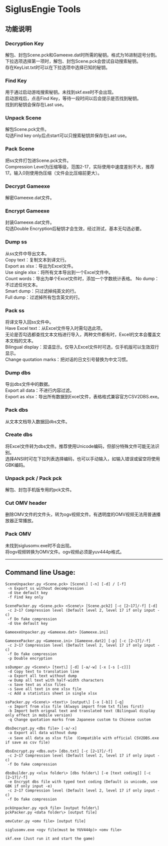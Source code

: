 # SiglusEngie Tools
## 功能说明
### Decryption Key
解包、封包Scene.pck和Gameexe.dat时所需的秘钥。格式为16进制逗号分割。  
下拉选项选择第一项时，解包、封包Scene.pck会尝试自动搜索秘钥。  
存在KeyList.txt时可以在下拉选项中选择已知的秘钥。  
### Find Key
用于通过启动游戏搜索秘钥。未找到skf.exe时不会出现。  
启动游戏后，点击Find Key，等待一段时间以后会提示是否找到秘钥。  
找到的秘钥会保存在Last use。  
### Unpack Scene
解包Scene.pck文件。  
勾选Find key only后点start可以只搜索秘钥并保存在Last use。  
### Pack Scene
把ss文件打包进Scene.pck文件。  
Compression Level为压缩等级，范围2-17，实际使用中速度差别不大，推荐17。输入0则使用伪压缩（文件会比压缩前更大）。  
### Decrypt Gameexe
解密Gameexe.dat文件。  
### Encrypt Gameexe
封装Gameexe.dat文件。  
勾选Double Encryption后秘钥才会生效，经过测试，基本无勾选必要。  
### Dump ss
从ss文件中导出文本。  
Copy text：复制文本到译文行。  
Export as xlsx：导出为Excel文件。  
Use single xlsx：将所有文本导出到一个Excel文件中。  
Count words：导出为单个Excel文件时，添加一个字数统计表格。
No dump：不过滤任何文本。  
Smart dump：只过滤掉纯英文的行。  
Full dump：过滤掉所有包含英文的行。  
### Pack ss
将译文导入回ss文件中。  
Have Excel text：从Excel文件导入时需勾选此项。  
无论是否勾选都查找文本文档进行导入，两种文件都有时，Excel的文本会覆盖文本文档的文本。  
Bilingual display：双语显示。仅导入Excel文件时可选，仅手机版可以生效双行显示。  
Change quotation marks：把对话的日文引号替换为中文习惯。  
### Dump dbs
导出dbs文件中的数据。  
Export all data：不进行内容过滤。  
Export as xlsx：导出所有数据到Excel文件，表格格式兼容官方CSV2DBS.exe。  
### Pack dbs
从文本文档导入数据回dbs文件。  
### Create dbs
将Excel文件转为dbs文件。推荐使用Unicode编码，但部分特殊文件可能无法识别。  
选择ANSI时可在下拉列表选择编码，也可以手动输入，如输入错误或留空将使用GBK编码。  
### Unpack pck / Pack pck
解包、封包手机版专用的pck文件。  
### Cut OMV header
删除OMV文件的文件头，转为ogv视频文件。有透明度的OMV视频无法用普通播放器正常播放。  
### Pack OMV
未找到siglusomv.exe时不会出现。  
将ogv视频转换为OMV文件。ogv视频必须是yuv444p格式。  
***
## Command line Usage:
```
SceneUnpacker.py <Scene.pck> [Scene\] [-n] [-d] / [-f]
 -n Export ss without decompression
 -d Use default key
 -f Find key only

ScenePacker.py <Scene.pck> <Scene\> [Scene.pck2] [-c [2~17]/-f] [-d]
 -c 2~17 Compression level (Default level 2, level 17 if only input -c)
 -f Do fake compression
 -d Use default key

GameexeUnpacker.py <Gameexe.dat> [Gameexe.ini]

GameexePacker.py <Gameexe.ini> [Gameexe.dat2] [-p] [-c [2~17]/-f]
 -c 2~17 Compression level (Default level 2, level 17 if only input -c)
 -f Do fake compression
 -p Double encryption

ssDumper.py <Scene\> [text\] [-d] [-a/-w] [-x [-s [-c]]]
 -d Copy text to translation line
 -a Export all text without dump
 -w Dump all text with half-width characters
 -x Save text as xlsx files
 -s Save all text in one xlsx file
 -c Add a statistics sheet in single xlsx

ssPacker.py <Scene\> <text\> [output\] [-x [-b]] [-q]
 -x Import from xlsx file (Always import from txt files first)
 -b Import both orignal text and translated text (Bilingual display only effect in mobile version)
 -q Change quotation marks from Japanese custom to Chinese custom

dbsDecrypt.py <dbs file> [-a/-x]
 -a Export all data without dump
 -x Save all data as xlsx file （Compatible with official CSV2DBS.exe if save as csv file)
 
dbsEncrypt.py <dbs.out> [dbs.txt] [-c [2~17]/-f]
 -c 2~17 Compression level (Default level 2, level 17 if only input -c)
 -f Do fake compression
 
dbsBuilder.py <xlsx folder\> [dbs folder\] [-e [text coding]] [-c [2~17]/-f]
 -e Encrypt dbs file with typed text coding (Default is unicode, use GBK if only input -e)
 -c 2~17 Compression level (Default level 2, level 17 if only input -c)
 -f Do fake compression

pckUnpacker.py <pck file> [output folder\]
pckPacker.py <data folder\> [output file]

omvCuter.py <omv file> [output file]

siglusomv.exe <ogv file(must be YUV444p)> <omv file>

skf.exe (Just run it and start the game)
```

 
